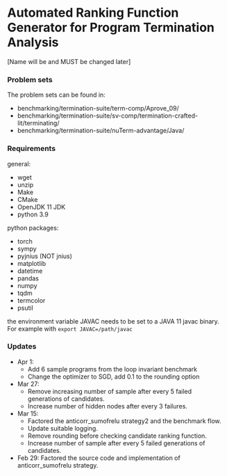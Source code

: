 # Automated Ranking Function Generator for Program Termination Analysis
[Name will be and MUST be changed later]

### Problem sets
The problem sets can be found in:
 - benchmarking/termination-suite/term-comp/Aprove_09/
 - benchmarking/termination-suite/sv-comp/termination-crafted-lit/terminating/
 - benchmarking/termination-suite/nuTerm-advantage/Java/


### Requirements
general:
- wget
- unzip
- Make
- CMake
- OpenJDK 11 JDK
- python 3.9

python packages:
- torch
- sympy
- pyjnius (NOT jnius)
- matplotlib
- datetime
- pandas
- numpy
- tqdm
- termcolor
- psutil

the environment variable JAVAC needs to be set to a JAVA 11 javac binary. For example with `export JAVAC=/path/javac`

### Updates

- Apr 1:
  - Add 6 sample programs from the loop invariant benchmark
  - Change the optimizer to SGD, add 0.1 to the rounding option
- Mar 27:
  - Remove increasing number of sample after every 5 failed generations of candidates.
  - Increase number of hidden nodes after every 3 failures.
- Mar 15:
  - Factored the anticorr_sumofrelu strategy2 and the benchmark flow.
  - Update suitable logging.
  - Remove rounding before checking candidate ranking function.
  - Increase number of sample after every 5 failed generations of candidates.
- Feb 29: Factored the source code and implementation of anticorr_sumofrelu strategy.

